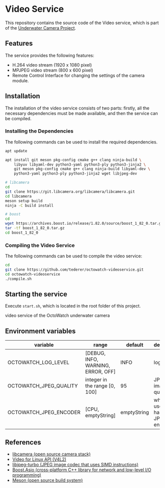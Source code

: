# Video Service
This repository contains the source code of the Video service, which is part of the [Underwater Camera Project](https://underwater-camera-project.github.io).

## Features

The service provides the following features:

* H.264 video stream (1920 x 1080 pixel)
* MPJPEG video stream (800 x 600 pixel)
* Remote Control Interface for changing the settings of the camera module.

## Installation

The installation of the video service consists of two parts: firstly, all the necessary dependencies must be made available, and then the service can be compiled.

### Installing the Dependencies

The following commands can be used to install the required dependencies.

```bash
apt update

apt install git meson pkg-config cmake g++ clang ninja-build \
    libyuv libyaml-dev python3-yaml python3-ply python3-jinja2 \
    git meson pkg-config cmake g++ clang ninja-build libyaml-dev \
    python3-yaml python3-ply python3-jinja2 wget libjpeg-dev

# libcamera
cd
git clone https://git.libcamera.org/libcamera/libcamera.git
cd libcamera
meson setup build
ninja -C build install

# boost
cd
wget https://archives.boost.io/release/1.82.0/source/boost_1_82_0.tar.gz
tar -tf boost_1_82_0.tar.gz
cd boost_1_82_0
``` 

### Compiling the Video Service

The following commands can be used to compile the video service:

```bash
cd
git clone https://github.com/tederer/octowatch-videoservice.git
cd octowatch-videoservice
./compile.sh
```

## Starting the service

Execute `start.sh`, which is located in the root folder of this project.

video service of the OctoWatch underwater camera

## Environment variables

|variable              |range                               |default        |description                                  |
|----------------------|------------------------------------|---------------|---------------------------------------------|
|OCTOWATCH_LOG_LEVEL   | [DEBUG, INFO, WARNING, ERROR, OFF] | INFO          | log level                                   |
|OCTOWATCH_JPEG_QUALITY| integer in the range [0, 100]      | 95            | JPEG image quality                          |
|OCTOWATCH_JPEG_ENCODER| [CPU, emptyString]                 | emptyString   | whether to use CPU or hardware JPEG encoder   |

## References

* [libcamera (open source camera stack)](https://libcamera.org)
* [Video for Linux API (V4L2)](https://www.kernel.org/doc/html/v4.9/media/uapi/v4l/v4l2.html)
* [libjpeg-turbo (JPEG image codec that uses SIMD instructions)](https://www.libjpeg-turbo.org)
* [Boost.Asio (cross-platform C++ library for network and low-level I/O programming)](https://www.boost.org/doc/libs/1_85_0/doc/html/boost_asio.html)
* [Meson (open source build system)](https://mesonbuild.com)
